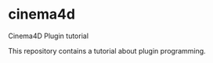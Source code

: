 cinema4d
========

Cinema4D Plugin tutorial

This repository contains a tutorial about
plugin programming. 
